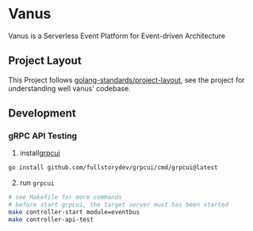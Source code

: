 # Vanus

Vanus is a Serverless Event Platform for Event-driven Architecture

## Project Layout
This Project follows [golang-standards/project-layout](https://github.com/golang-standards/project-layout), 
see the project for understanding well vanus' codebase.

## Development
### gRPC API Testing
1. install[grpcui](https://github.com/fullstorydev/grpcui)
```bash
go install github.com/fullstorydev/grpcui/cmd/grpcui@latest
```
2. run `grpcui`
```bash
# see Makefile for more commands
# before start grpcui, the target server must has been started
make controller-start module=eventbus
make controller-api-test
```